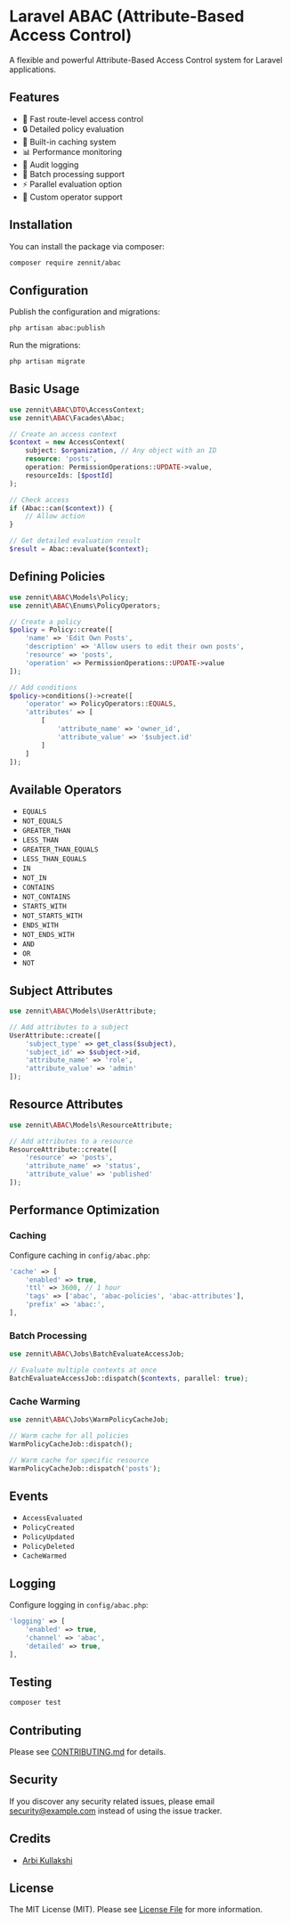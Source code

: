 # Laravel ABAC (Attribute-Based Access Control)

A flexible and powerful Attribute-Based Access Control system for Laravel applications.

## Features

- 🚀 Fast route-level access control
- 🔒 Detailed policy evaluation
- 💾 Built-in caching system
- 📊 Performance monitoring
- 📝 Audit logging
- 🔄 Batch processing support
- ⚡ Parallel evaluation option
- 🎯 Custom operator support

## Installation

You can install the package via composer:

```bash
composer require zennit/abac
```

## Configuration

Publish the configuration and migrations:

```bash
php artisan abac:publish
```

Run the migrations:

```bash
php artisan migrate
```

## Basic Usage

```php
use zennit\ABAC\DTO\AccessContext;
use zennit\ABAC\Facades\Abac;

// Create an access context
$context = new AccessContext(
    subject: $organization, // Any object with an ID
    resource: 'posts',
    operation: PermissionOperations::UPDATE->value,
    resourceIds: [$postId]
);

// Check access
if (Abac::can($context)) {
    // Allow action
}

// Get detailed evaluation result
$result = Abac::evaluate($context);
```

## Defining Policies

```php
use zennit\ABAC\Models\Policy;
use zennit\ABAC\Enums\PolicyOperators;

// Create a policy
$policy = Policy::create([
    'name' => 'Edit Own Posts',
    'description' => 'Allow users to edit their own posts',
    'resource' => 'posts',
    'operation' => PermissionOperations::UPDATE->value
]);

// Add conditions
$policy->conditions()->create([
    'operator' => PolicyOperators::EQUALS,
    'attributes' => [
        [
            'attribute_name' => 'owner_id',
            'attribute_value' => '$subject.id'
        ]
    ]
]);
```

## Available Operators

- `EQUALS`
- `NOT_EQUALS`
- `GREATER_THAN`
- `LESS_THAN`
- `GREATER_THAN_EQUALS`
- `LESS_THAN_EQUALS`
- `IN`
- `NOT_IN`
- `CONTAINS`
- `NOT_CONTAINS`
- `STARTS_WITH`
- `NOT_STARTS_WITH`
- `ENDS_WITH`
- `NOT_ENDS_WITH`
- `AND`
- `OR`
- `NOT`

## Subject Attributes

```php
use zennit\ABAC\Models\UserAttribute;

// Add attributes to a subject
UserAttribute::create([
    'subject_type' => get_class($subject),
    'subject_id' => $subject->id,
    'attribute_name' => 'role',
    'attribute_value' => 'admin'
]);
```

## Resource Attributes

```php
use zennit\ABAC\Models\ResourceAttribute;

// Add attributes to a resource
ResourceAttribute::create([
    'resource' => 'posts',
    'attribute_name' => 'status',
    'attribute_value' => 'published'
]);
```

## Performance Optimization

### Caching

Configure caching in `config/abac.php`:

```php
'cache' => [
    'enabled' => true,
    'ttl' => 3600, // 1 hour
    'tags' => ['abac', 'abac-policies', 'abac-attributes'],
    'prefix' => 'abac:',
],
```

### Batch Processing

```php
use zennit\ABAC\Jobs\BatchEvaluateAccessJob;

// Evaluate multiple contexts at once
BatchEvaluateAccessJob::dispatch($contexts, parallel: true);
```

### Cache Warming

```php
use zennit\ABAC\Jobs\WarmPolicyCacheJob;

// Warm cache for all policies
WarmPolicyCacheJob::dispatch();

// Warm cache for specific resource
WarmPolicyCacheJob::dispatch('posts');
```

## Events

- `AccessEvaluated`
- `PolicyCreated`
- `PolicyUpdated`
- `PolicyDeleted`
- `CacheWarmed`

## Logging

Configure logging in `config/abac.php`:

```php
'logging' => [
    'enabled' => true,
    'channel' => 'abac',
    'detailed' => true,
],
```

## Testing

```bash
composer test
```

## Contributing

Please see [CONTRIBUTING.md](CONTRIBUTING.md) for details.

## Security

If you discover any security related issues, please email security@example.com instead of using the issue tracker.

## Credits

- [Arbi Kullakshi](https://github.com/somethim)

## License

The MIT License (MIT). Please see [License File](LICENSE.md) for more information.
